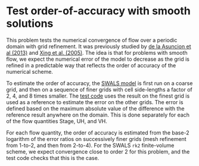 # Test order-of-accuracy with smooth solutions

This problem tests the numerical convergence of flow over a periodic domain with grid refinement. It was previously studied by [de la Asuncion et al (2013)](https://doi.org/10.1016/j.compfluid.2012.01.012) and [Xing et al. (2005)](https://doi.org/10.1016/j.jcp.2005.02.006). The idea is that for problems with smooth flow, we expect the numerical error of the model to decrease as the grid is refined in a predictable way that reflects the order of accuracy of the numerical scheme. 

To estimate the order of accuracy, the [SWALS model](model.f90) is first run on a coarse grid, and then on a sequence of finer grids with cell side-lengths a factor of 2, 4, and 8 times smaller. The [test code](test_convergence.R) uses the result on the finest grid is used as a reference to estimate the error on the other grids. The error is defined based on the maximum absolute value of the difference with the reference result anywhere on the domain. This is done separately for each of the flow quantities Stage, UH, and VH. 

For each flow quantity, the order of accuracy is estimated from the base-2 logarithm of the error ratios on successively finer grids (mesh refinement from 1-to-2, and then from 2-to-4). For the SWALS `rk2` finite-volume scheme, we expect convergence close to order 2 for this problem, and the test code checks that this is the case.
